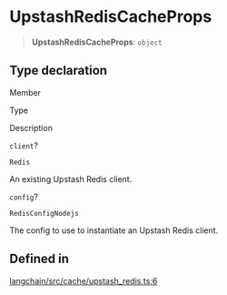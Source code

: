 UpstashRedisCacheProps
======================

> **UpstashRedisCacheProps**: `object`

Type declaration[​](#type-declaration "Direct link to Type declaration")
------------------------------------------------------------------------

Member

Type

Description

`client`?

`Redis`

An existing Upstash Redis client.

`config`?

`RedisConfigNodejs`

The config to use to instantiate an Upstash Redis client.

Defined in[​](#defined-in "Direct link to Defined in")
------------------------------------------------------

[langchain/src/cache/upstash\_redis.ts:6](https://github.com/hwchase17/langchainjs/blob/46e1734/langchain/src/cache/upstash_redis.ts#L6)